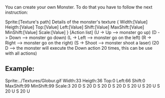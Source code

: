 You can create your own Monster.
To do that you have to follow the next instruction:

Sprite:[Texture's path]
Details of the monster's texture
{
  Width:[Value]
  Heigth:[Value]
  Top:[Value]
  Left:[Value]
  Shift:[Value]
  MaxShift:[Value]
  MinShift:[Value]
  Scale:[Value]
}
[Action list]
(U -> Up --> monster go up)
(D -> Down --> monster go down)
(L -> Left --> monster go on the left)
(R -> Right --> monster go on the right)
(S -> Shoot --> monster shoot a laser)
(20 D --> the monster will execute the Down action 20 times, this can be use with all actions)

## Example:

Sprite:../Textures/Globur.gif
Width:33
Heigth:36
Top:0
Left:66
Shift:0
MaxShift:99
MinShift:99
Scale:3
20 D
S
20 D
S
20 D
S
20 D
S
20 U
S
20 U
S
20 U
S
20 U